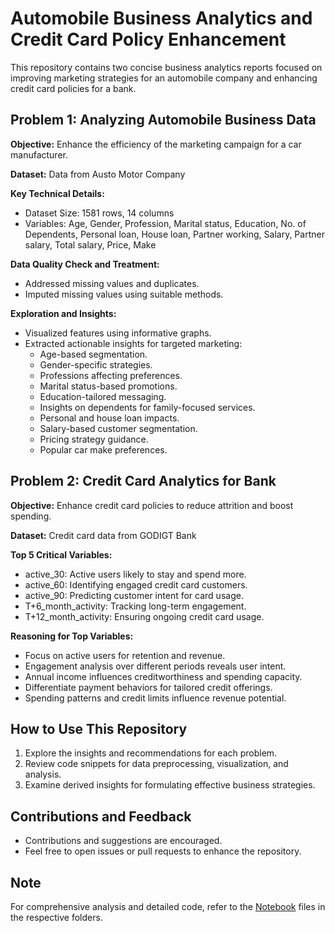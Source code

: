 # Automobile Business Analytics and Credit Card Policy Enhancement

This repository contains two concise business analytics reports focused on improving marketing strategies for an automobile company and enhancing credit card policies for a bank.

## Problem 1: Analyzing Automobile Business Data

**Objective:** Enhance the efficiency of the marketing campaign for a car manufacturer.

**Dataset:** Data from Austo Motor Company

**Key Technical Details:**
- Dataset Size: 1581 rows, 14 columns
- Variables: Age, Gender, Profession, Marital status, Education, No. of Dependents, Personal loan, House loan, Partner working, Salary, Partner salary, Total salary, Price, Make

**Data Quality Check and Treatment:**
- Addressed missing values and duplicates.
- Imputed missing values using suitable methods.

**Exploration and Insights:**
- Visualized features using informative graphs.
- Extracted actionable insights for targeted marketing:
  - Age-based segmentation.
  - Gender-specific strategies.
  - Professions affecting preferences.
  - Marital status-based promotions.
  - Education-tailored messaging.
  - Insights on dependents for family-focused services.
  - Personal and house loan impacts.
  - Salary-based customer segmentation.
  - Pricing strategy guidance.
  - Popular car make preferences.

## Problem 2: Credit Card Analytics for Bank

**Objective:** Enhance credit card policies to reduce attrition and boost spending.

**Dataset:** Credit card data from GODIGT Bank

**Top 5 Critical Variables:**
- active_30: Active users likely to stay and spend more.
- active_60: Identifying engaged credit card customers.
- active_90: Predicting customer intent for card usage.
- T+6_month_activity: Tracking long-term engagement.
- T+12_month_activity: Ensuring ongoing credit card usage.

**Reasoning for Top Variables:**
- Focus on active users for retention and revenue.
- Engagement analysis over different periods reveals user intent.
- Annual income influences creditworthiness and spending capacity.
- Differentiate payment behaviors for tailored credit offerings.
- Spending patterns and credit limits influence revenue potential.

## How to Use This Repository

1. Explore the insights and recommendations for each problem.
2. Review code snippets for data preprocessing, visualization, and analysis.
3. Examine derived insights for formulating effective business strategies.

## Contributions and Feedback

- Contributions and suggestions are encouraged.
- Feel free to open issues or pull requests to enhance the repository.

## Note

For comprehensive analysis and detailed code, refer to the [Notebook](https://github.com/rohzzn/automobile/blob/main/colab.ipynb) files in the respective folders.
